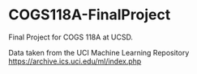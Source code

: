 # COGS118A-FinalProject
Final Project for COGS 118A at UCSD.

Data taken from the UCI Machine Learning Repository https://archive.ics.uci.edu/ml/index.php

